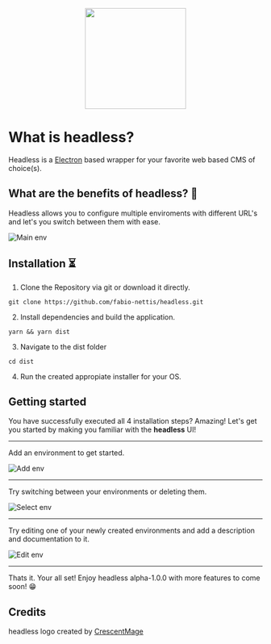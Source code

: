 <p align="center">
  <img width="200" height="200" src="https://raw.githubusercontent.com/fabio-nettis/headless/master/images/headless-logo.png">
</p>

# What is headless? 

Headless is a [Electron](https://goo.gl/search/Electron) based wrapper for your favorite web based CMS of choice(s).

## What are the benefits of headless? 🤖

Headless allows you to configure multiple enviroments with different URL's and let's you switch between them with ease.

![Main env](https://raw.githubusercontent.com/fabio-nettis/headless/master/images/headless-main.PNG)

## Installation ⏳

1. Clone the Repository via git or download it directly.

```
git clone https://github.com/fabio-nettis/headless.git
```

2. Install dependencies and build the application.

```
yarn && yarn dist
```

3. Navigate to the dist folder

```
cd dist
```

4. Run the created appropiate installer for your OS.

## Getting started

You have successfully executed all 4 installation steps? Amazing! Let's get you started by making you familiar with the **headless** UI!

------

Add an environment to get started.

![Add env](https://raw.githubusercontent.com/fabio-nettis/headless/master/images/headless-add.PNG)

------

Try switching between your environments or deleting them.

![Select env](https://raw.githubusercontent.com/fabio-nettis/headless/master/images/headless-selection.PNG)

------

Try editing one of your newly created environments and add a description and documentation to it.

![Edit env](https://raw.githubusercontent.com/fabio-nettis/headless/master/images/headless-edit.PNG)

------

Thats it. Your all set! Enjoy headless alpha-1.0.0 with more features to come soon! 😁

## Credits

headless logo created by [CrescentMage](https://twitter.com/xCrescentMagex?s=09)
